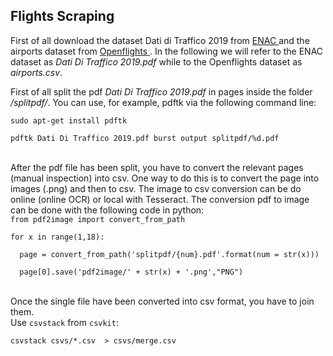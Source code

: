 Flights Scraping
----------------------------------------------------------------
<p>
First of all download the dataset Dati di Traffico 2019 from
<a href="https://www.enac.gov.it/pubblicazioni/dati-di-traffico-2019">ENAC </a>
and the airports dataset from
<a href="https://openflights.org/data.html">Openflights </a>.
In the following we will refer to the ENAC dataset as <em>Dati Di Traffico 2019.pdf </em>
while to the Openflights dataset as <em>airports.csv</em>.
<br>
<p>
First of all split the pdf <em>Dati Di Traffico 2019.pdf </em> in pages inside the folder <em>/splitpdf/</em>.
You can use, for example, <bold>pdftk</bold> via the following command line:
<br>
<code>
sudo apt-get install pdftk <br>
pdftk Dati Di Traffico 2019.pdf burst output splitpdf/%d.pdf
</code>
<br>
<p>
After the pdf file has been split, you have to convert the relevant pages (manual inspection)
into csv. One way to do this is to convert the page into images (.png) and then
to csv. The image to csv conversion can be do online (online OCR) or local with <bold>Tesseract</bold>.
The conversion pdf to image can be done with the following code in python:
<code>
from pdf2image import convert_from_path<br>
for x in range(1,18):<br>
&nbsp page = convert_from_path('splitpdf/{num}.pdf'.format(num = str(x))) <br>
&nbsp page[0].save('pdf2image/' + str(x) + '.png',"PNG")
</code>
<br>
<p>
Once the single file have been converted into csv format, you have to join them.<br>
Use <code>csvstack</code> from <code>csvkit</code>:
<br>
<code> 
csvstack csvs/*.csv  > csvs/merge.csv
</code>
<br>
<p>
